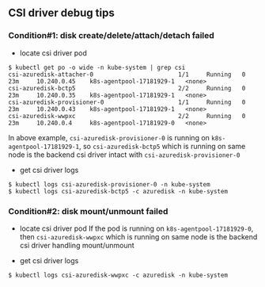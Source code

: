 ## CSI driver debug tips
### Condition#1: disk create/delete/attach/detach failed
 - locate csi driver pod
```
$ kubectl get po -o wide -n kube-system | grep csi
csi-azuredisk-attacher-0                        1/1     Running   0          23m     10.240.0.45    k8s-agentpool-17181929-1   <none>
csi-azuredisk-bctp5                             2/2     Running   0          23m     10.240.0.35    k8s-agentpool-17181929-1   <none>
csi-azuredisk-provisioner-0                     1/1     Running   0          23m     10.240.0.43    k8s-agentpool-17181929-1   <none>
csi-azuredisk-wwpxc                             2/2     Running   0          23m     10.240.0.4     k8s-agentpool-17181929-0   <none>
```
In above example, `csi-azuredisk-provisioner-0` is running on `k8s-agentpool-17181929-1`, so `csi-azuredisk-bctp5` which is running on same node is the backend csi driver intact with `csi-azuredisk-provisioner-0`
 - get csi driver logs
```
$ kubectl logs csi-azuredisk-provisioner-0 -n kube-system
$ kubectl logs csi-azuredisk-bctp5 -c azuredisk -n kube-system
```

### Condition#2: disk mount/unmount failed
 - locate csi driver pod
If the pod is running on `k8s-agentpool-17181929-0`, then `csi-azuredisk-wwpxc` which is running on same node is the backend csi driver handling mount/unmount

 - get csi driver logs
```
$ kubectl logs csi-azuredisk-wwpxc -c azuredisk -n kube-system
```
